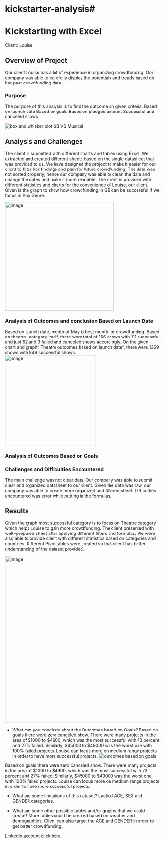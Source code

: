 # kickstarter-analysis#
# Kickstarting with Excel
Client: Louise


## Overview of Project
Our client Louise has a lot of experience in organizing crowdfunding. Our company was able to carefully display the potentials and treads based on her past crowdfunding data. 

### Purpose
The purpose of this analysis is to find the outcome on given criteria:
Based on launch date
Based on goals
Based on pledged amount
Successful and canceled shows 

![box and whisker plot GB VS Musical](https://user-images.githubusercontent.com/91306158/139376990-5f5eec83-874f-4ada-8465-41b9a4a6167f.png)

## Analysis and Challenges 
The client is submitted with different charts and tables using Excel. We extracted and created different sheets based on the single datasheet that was provided to us. We have designed the project to make it easier for our client to filter her findings and plan for future crowdfunding. 
The data was not sorted properly, hence our company was able to clean the data and change the dates and make it more readable. The client is provided with different statistics and charts for the convenience of Louise, our client. Given is the graph to show how crowdfunding in GB can be successful if we focus in Pop Genre. 

<img width="354" alt="image" src="https://user-images.githubusercontent.com/91306158/139375803-418faecc-a1fb-4854-89de-ba55540cd994.png"> 

### Analysis of Outcomes and conclusion Based on Launch Date
Based on launch date, month of May is best month for crowdfunding. Based on theatre- category itself, there were total of 166 shows with 111 successful and just 52 and 3 failed and canceled shows accordingly. On the given chart and graph” Theatre outcomes based on launch date”, there were 1369 shows with 849 successful shows.
<img width="296" alt="image" src="https://user-images.githubusercontent.com/91306158/139375834-d390b387-f821-405e-a5b2-28a0f3db350b.png">

### Analysis of Outcomes Based on Goals

### Challenges and Difficulties Encountered
The main challenge was not clear data. Our company was able to submit clear and organized datasheet to our client. Given the data was raw, our company was able to create more organized and filtered sheet. Difficulties encountered was error while putting in the formulas. 
## Results
Given the graph most successful category is to focus on Theatre category which helps Louise to gain more crowdfunding. The client presented with well=prepared sheet after applying different filters and formulas. We were also able to provide client with different statistics based on categories and countries. Different Pivot tables were created so that client has better understanding of the dataset provided. 
 
<img width="544" alt="image" src="https://user-images.githubusercontent.com/91306158/139375983-4771f871-feb5-4a29-892e-5b631804362e.png">

- What can you conclude about the Outcomes based on Goals?
Based on goals there were zero canceled show. There were many projects in the area of $1000 to $4900, which was the most successful with 73 percent and 27% failed. Similarly, $45000 to $49000 was the worst one with 100% failed projects. Louise can focus more on medium range projects in order to have more successful projects.
![outcomes based on goals](https://user-images.githubusercontent.com/91306158/140623239-d58c39af-8427-4785-ab17-10b099354251.png)


Based on goals there were zero canceled show. There were many projects in the area of $1000 to $4900, which was the most successful with 73 percent and 27% failed. Similarly, $45000 to $49000 was the worst one with 100% failed projects. Louise can focus more on medium range projects in order to have more successful projects.
 
- What are some limitations of this dataset?
Lacked AGE, SEX and GENDER categories. 

- What are some other possible tables and/or graphs that we could create?
More tables could be created based on weather and demographics. Client can also target the AGE and GENDER in order to get better crowdfunding. 

Linkedin account [click here](https://www.linkedin.com/in/utsav-chaudhary-b394152b)
